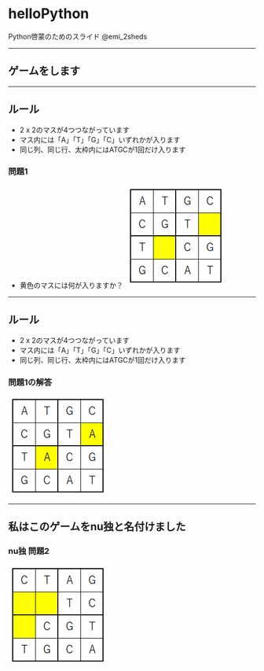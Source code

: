 # helloPython
Python啓蒙のためのスライド
@emi_2sheds

---
## ゲームをします

---
## ルール
- 2 x 2のマスが4つつながっています
- マス内には「A」「T」「G」「C」いずれかが入ります
- 同じ列、同じ行、太枠内にはATGCが1回だけ入ります

### 問題1
- 黄色のマスには何が入りますか？
![nu独1Q](nudoku1_q.PNG)

---
## ルール
- 2 x 2のマスが4つつながっています
- マス内には「A」「T」「G」「C」いずれかが入ります
- 同じ列、同じ行、太枠内にはATGCが1回だけ入ります

### 問題1の解答
![nu独1A](nudoku1_a.PNG)

---
## 私はこのゲームをnu独と名付けました

### nu独 問題2
![nu独2Q](nudoku2_q.PNG)

